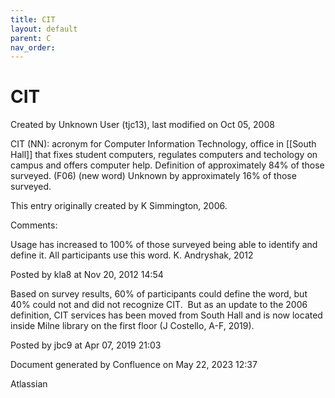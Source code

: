 ```yaml
---
title: CIT
layout: default
parent: C
nav_order:
---
```


# CIT

Created by  Unknown User (tjc13), last modified on Oct 05, 2008

CIT (NN): acronym for Computer Information Technology, office in [[South Hall]] that fixes student computers, regulates computers and techology on campus and offers computer help. Definition of approximately 84% of those surveyed. (F06) (new word) Unknown by approximately 16% of those surveyed.

This entry originally created by K Simmington, 2006.

Comments:

Usage has increased to 100% of those surveyed being able to identify and define it. All participants use this word. K. Andryshak, 2012

Posted by kla8 at Nov 20, 2012 14:54

Based on survey results, 60% of participants could define the word, but 40% could not and did not recognize CIT.  But as an update to the 2006 definition, CIT services has been moved from South Hall and is now located inside Milne library on the first floor (J Costello, A-F, 2019).

Posted by jbc9 at Apr 07, 2019 21:03

Document generated by Confluence on May 22, 2023 12:37

Atlassian
